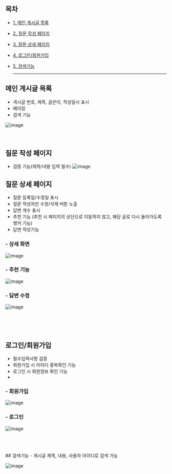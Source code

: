 ## 목차
- [1. 메인 게시글 목록](#메인-게시글-목록)
- [2. 질문 작성 페이지](#질문-작성-페이지)
- [3. 질문 상세 페이지](#질문-상세-페이지)
- [4. 로그인/회원가입](#로그인/회원가입)
- [5. 검색기능](#검색기능)

  <hr>

## 메인 게시글 목록

- 게시글 번호, 제목, 글쓴이, 작성일시 표시
- 페이징
- 검색 기능
  
![image](https://github.com/user-attachments/assets/ab8af971-e8ec-42e4-85ea-00554c30ea5c)
<br>
<br>
<br>

## 질문 작성 페이지

- 검증 기능(제목/내용 입력 필수)
![image](https://github.com/user-attachments/assets/81cf0c90-6725-43d3-92d7-577f7d3bc44a)


## 질문 상세 페이지

- 질문 등록일/수정일 표시
- 질문 작성자만 수정/삭제 버튼 노출
- 답변 개수 표시
- 추천 기능 (추천 시 페이지의 상단으로 이동하지 않고, 해당 글로 다시 돌아가도록 앵커 기능)
- 답변 작성기능

### - 상세 화면
![image](https://github.com/user-attachments/assets/985995a9-dccf-468c-a0b0-c0ba236656c6)

### - 추천 기능
![image](https://github.com/user-attachments/assets/f18affbe-1d0f-44b8-84bf-4573037223e3)

### - 답변 수정
![image](https://github.com/user-attachments/assets/d1fc8fbd-fdf3-48a4-bb35-8bdc75c69e2a)

<br>
<br><br>

## 로그인/회원가입
- 필수입력사항 검증
- 회원가입 시 아이디 중복확인 기능
- 로그인 시 회원정보 확인 기능
- 
### - 회원가입
![image](https://github.com/user-attachments/assets/9e63e950-88a1-4781-9dda-8350a1d5013a)

### - 로그인
![image](https://github.com/user-attachments/assets/42a02694-0880-4fa1-99c7-29d0c14d62b9)

<br>
<br><br>
## 검색기능
- 게시글 제목, 내용, 사용자 아이디로 검색 가능

![image](https://github.com/user-attachments/assets/60d241f7-de50-4e5d-bfba-8d4eff79c530)



